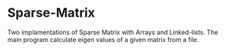 # Sparse-Matrix

Two implamentations of Sparse Matrix with Arrays and Linked-lists. 
The main program calculate eigen values of a given matrix from a file.
